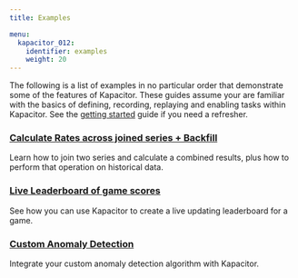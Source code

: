 ```yaml
---
title: Examples

menu:
  kapacitor_012:
    identifier: examples
    weight: 20
---
```


The following is a list of examples in no particular order that demonstrate some of the features of Kapacitor.
These guides assume your are familiar with the basics of defining, recording, replaying and enabling tasks within Kapacitor.
See the [getting started](/kapacitor/v0.12/introduction/getting_started/) guide if you need a refresher.

### [Calculate Rates across joined series + Backfill](/kapacitor/v0.12/examples/join_backfill/)

Learn how to join two series and calculate a combined results, plus how to perform that operation on historical data.

### [Live Leaderboard of game scores](/kapacitor/v0.12/examples/live_leaderboard/)

See how you can use Kapacitor to create a live updating leaderboard for a game.

### [Custom Anomaly Detection](/kapacitor/v0.12/examples/anomaly_detection/)

Integrate your custom anomaly detection algorithm with Kapacitor.
